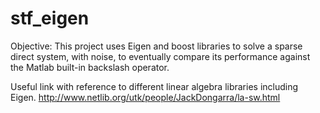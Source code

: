 # stf_eigen
Objective: This project uses Eigen and boost libraries to solve a sparse direct system, with noise, to eventually compare its performance against the Matlab built-in backslash operator.

Useful link with reference to different linear algebra libraries including Eigen.
http://www.netlib.org/utk/people/JackDongarra/la-sw.html
